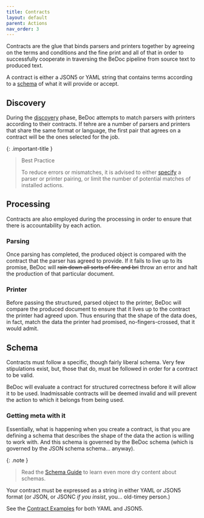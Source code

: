```yaml
---
title: Contracts
layout: default
parent: Actions
nav_order: 3
---
```


Contracts are the glue that binds parsers and printers together by agreeing
on the terms and conditions and the fine print and all of that in order
to successfully cooperate in traversing the BeDoc pipeline from source
text to produced text.

A contract is either a JSON5 or YAML string that contains terms according to
a [schema](schema) of what it will provide or accept.

## Discovery

During the [discovery](/doc/discovery) phase, BeDoc attempts to match parsers
with printers according to their contracts. If tehre are a number of parsers
and printers that share the same format or language, the first pair that
agrees on a contract will be the ones selected for the job.

{: .important-title }
> Best Practice
>
> To reduce errors or mismatches, it is advised to either
> [specify](/doc/configuration) a parser or printer pairing, or limit
> the number of potential matches of installed actions.

## Processing

Contracts are also employed during the processing in order to ensure that
there is accountability by each action.

### Parsing

Once parsing has completed, the produced object is compared with the contract
that the parser has agreed to provide. If it fails to live up to its promise,
BeDoc will ~~rain down all sorts of fire and bri~~ throw an error and halt the
production of that particular document.

### Printer

Before passing the structured, parsed object to the printer, BeDoc will
compare the produced document to ensure that it lives up to the contract
the printer had agreed upon. Thus ensuring that the shape of the data does,
in fact, match the data the printer had promised, no-fingers-crossed, that
it would admit.

## Schema

Contracts must follow a specific, though fairly liberal schema. Very few
stipulations exist, but, those that do, must be followed in order for
a contract to be valid.

BeDoc will evaluate a contract for structured correctness before it will
allow it to be used. Inadmissable contracts will be deemed invalid and
will prevent the action to which it belongs from being used.

### Getting meta with it

Essentially, what is happening when you create a contract, is that you are
defining a schema that describes the shape of the data the action
is willing to work with. And this schema is governed by the BeDoc schema
(which is governed by the JSON schema schema... anyway).

{: .note }
> Read the [Schema Guide](actions/schema) to learn even more dry content
> about schemas.

Your contract must be expressed as a string in either YAML or JSON5 format (or JSON, or JSONC *if you insist*, you... old-timey person.)

See the [Contract Examples](/doc/examples/contracts) for both YAML and JSON5.
